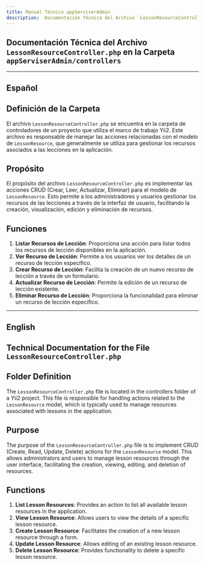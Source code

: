 ```yaml
---
title: Manual Técnico appServiserAdmin
description:  Documentación Técnica del Archivo `LessonResourceController.php`
---
```


## Documentación Técnica del Archivo `LessonResourceController.php` en la Carpeta `appServiserAdmin/controllers`

---

## Español

## Definición de la Carpeta
El archivo `LessonResourceController.php` se encuentra en la carpeta de controladores de un proyecto que utiliza el marco de trabajo Yii2. Este archivo es responsable de manejar las acciones relacionadas con el modelo de `LessonResource`, que generalmente se utiliza para gestionar los recursos asociados a las lecciones en la aplicación.

## Propósito
El propósito del archivo `LessonResourceController.php` es implementar las acciones CRUD (Crear, Leer, Actualizar, Eliminar) para el modelo de `LessonResource`. Esto permite a los administradores y usuarios gestionar los recursos de las lecciones a través de la interfaz de usuario, facilitando la creación, visualización, edición y eliminación de recursos.

## Funciones
1. **Listar Recursos de Lección**: Proporciona una acción para listar todos los recursos de lección disponibles en la aplicación.
2. **Ver Recurso de Lección**: Permite a los usuarios ver los detalles de un recurso de lección específico.
3. **Crear Recurso de Lección**: Facilita la creación de un nuevo recurso de lección a través de un formulario.
4. **Actualizar Recurso de Lección**: Permite la edición de un recurso de lección existente.
5. **Eliminar Recurso de Lección**: Proporciona la funcionalidad para eliminar un recurso de lección específico.

---

## English

## Technical Documentation for the File `LessonResourceController.php`

## Folder Definition
The `LessonResourceController.php` file is located in the controllers folder of a Yii2 project. This file is responsible for handling actions related to the `LessonResource` model, which is typically used to manage resources associated with lessons in the application.

## Purpose
The purpose of the `LessonResourceController.php` file is to implement CRUD (Create, Read, Update, Delete) actions for the `LessonResource` model. This allows administrators and users to manage lesson resources through the user interface, facilitating the creation, viewing, editing, and deletion of resources.

## Functions
1. **List Lesson Resources**: Provides an action to list all available lesson resources in the application.
2. **View Lesson Resource**: Allows users to view the details of a specific lesson resource.
3. **Create Lesson Resource**: Facilitates the creation of a new lesson resource through a form.
4. **Update Lesson Resource**: Allows editing of an existing lesson resource.
5. **Delete Lesson Resource**: Provides functionality to delete a specific lesson resource.
